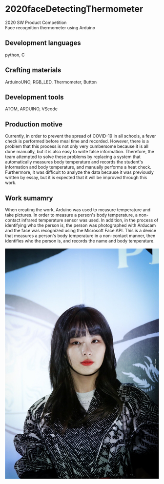 # 2020faceDetectingThermometer
2020 SW Product Competition<br>
Face recognition thermometer using Arduino<br>
## Development languages
python, C
## Crafting materials
ArduinoUNO, RGB_LED, Thermometer, Button
## Development tools
ATOM, ARDUINO, VScode
## Production motive
Currently, in order to prevent the spread of COVID-19 in all schools, a fever check is performed before meal time and recorded. However, there is a problem that this process is not only very cumbersome because it is all done manually, but it is also easy to write false information. Therefore, the team attempted to solve these problems by replacing a system that automatically measures body temperature and records the student's information and body temperature, and manually performs a heat check. Furthermore, it was difficult to analyze the data because it was previously written by essay, but it is expected that it will be improved through this work.
## Work sumamry
When creating the work, Arduino was used to measure temperature and take pictures. In order to measure a person's body temperature, a non-contact infrared temperature sensor was used. In addition, in the process of identifying who the person is, the person was photographed with Arducam and the face was recognized using the Microsoft Face API. This is a device that measures a person's body temperature in a non-contact manner, then identifies who the person is, and records the name and body temperature.
<br>
<br>
<img src="https://github.com/KoYejune0302/2020faceDetectingThermometer/blob/main/source/seulgi1.jpg?raw=true">
